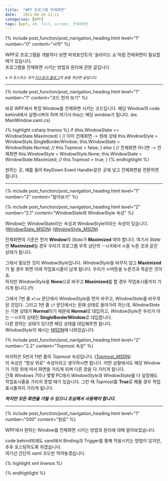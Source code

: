 ```yaml
---
title:  "WPF 프로그램 전체화면"
date:   2021-08-26 11:11
categories: [WPF]
tags: [wpf, c#, full, screen, 전체화면]
---
```



<!-- header for toc -->
{% include post_function/post_navigation_heading.html level="1" number="0" content="시작" %}

<!--start excerpt-->
WPF로 프로그램을 개발하다 보면 파워포인트의 '슬라이드 쇼'처럼 전체화면이 필요할 때가 있습니다.  
프로그램을 전체화면 시키는 방법과 원리에 관한 글입니다.
<!--read more-->

<sub>*※ 이 포스트는 과거 [티스토리 블로그][Origin-Tistory-Post]의 글을 개선한 글입니다.*</sub>


----


<!-- include for toc -->
{% include post_function/post_navigation_heading.html level="1" number="1" content="코드 먼저 보기" %}

바로 WPF에서 특정 Window를 전체화면 시키는 코드입니다.
해당 Window의 code behind에서 실행시켜야 하며 여기서 this는 해당 window가 됩니다. (ex. MainWindow.xaml.cs)

{% highlight csharp linenos %}
if (this.WindowState == WindowState.Maximized)
{ // 이미 전체화면 -> 원래 상태
  this.WindowStyle = WindowStyle.SingleBorderWindow;
  this.WindowState = WindowState.Normal;
  // this.Topmost = false;
}
else
{ // 전체화면 아니면 -> 전체화면
  this.WindowStyle = WindowStyle.None;
  this.WindowState = WindowState.Maximized;
  // this.Topmost = true;
}
{% endhighlight %}

원하는 곳, 예를 들어 KeyDown Event Handler같은 곳에 넣고 전체화면을 전환하면 됩니다.


----


<!-- include for toc -->
{% include post_function/post_navigation_heading.html level="1" number="2" content="알아보기" %}


<!-- include for toc -->
{% include post_function/post_navigation_heading.html level="2" number="2.1" content="WindowState와 WindowStyle 속성" %}

Window는 WindowState라는 속성과 WindowStyle이라는 속성이 있습니다.  
([WindowState_MSDN][WindowState-MSDN])
([WindowStyle_MSDN][WindowStyle-MSDN])

전체화면의 기준은 먼저 **Window**의 *State*가 **Maximized** 여야 합니다.
여기서 *State*만 **Maximized**일 경우 우리가 프로그램 우측 상단의 ㅡㅁX에서 ㅁ을 누른 것과 같은 상태가 됩니다.

그래서 필요한 것이 *WindowStyle*입니다. *WindowStyle*을 바꾸지 않고 **Maximized**가 될 경우 화면 아래 작업표시줄이 남게 됩니다. 우리가 ㅁ버튼을 누른것과 똑같은 것이죠.  
하지만 *WindowStyle*을 **None**으로 바꾸고 **Maximized**를 할 경우 작업표시줄까지 가리게 됩니다.(!!)

그래서 7번 줄 `else` 문단에서 *WindowStyle*을 먼저 바꾸고, *WindowState*를 바꾸게 된 것입다.
그리고 1번 줄 `if` 문단에서는 윈래 상태로 돌아가려 하는데, *WindowState*는 기본 상태가 **Normal**이기 때문에 **Normal**로 대입하고, *WindowStyle*은 우리가 아는 ㅡㅁX의 상태인 **SingleBorderWindow**로 대입합니다.  
다른 원하는 상태가 있다면 해당 상태를 대입해주면 됩니다.  
*WindowStyle*의 예시는 [MSDN][WindowStyle-MSDN]에 나와있습니다.


<!-- include for toc -->
{% include post_function/post_navigation_heading.html level="2" number="2.2" content="Topmost 속성" %}

마지막은 5번과 11번 줄의 *Topmost* 속성입니다. ([Topmost_MSDN][Topmost-MSDN])  
이 속성은 "항상 위로" 속성이라고 생각하시면 됩니다. 어떤 상황에서도 해당 Window가 가장 위에 떠서 화면을 가리게 되며 다른 창을 다 가리게 됩니다.  
간혹 Windows 7이나 몇몇 PC에서 *WindowStyle*과 *WindowState*를 다 설정해도 작업표시줄을 가리지 못할 때가 있습니다. 그런 때 *Topmost*를 **True**로 해줄 경우 작업표시줄까지 가리게 됩니다.

***하지만 모든 화면을 가릴 수 있으니 조심해서 사용해야 합니다.***


----


<!-- include for toc -->
{% include post_function/post_navigation_heading.html level="1" number="000" content="완료" %}

WPF에서 원하는 Window를 전체화면 시키는 방법과 원리에 대해 알아보았습니다.

code behind외에도 xaml에서 Binding과 Trigger를 통해 적용시키는 방법이 있지만, 추후 포스팅하도록 하겠습니다.  
여기선 간단히 xaml 코드만 적어놓겠습니다.

{% highlight xml linenos %}
<Style TargetType="{x:Type Window}">
    <Style.Triggers>
        <DataTrigger Binding="{Binding IsFullScreen}" Value="True">
            <Setter Property="WindowStyle" Value="None"/>
            <Setter Property="WindowState" Value="Maximized"/>
            <!--<Setter Property="Topmost" Value="True"/>-->
        </DataTrigger>
        <DataTrigger Binding="{Binding IsFullScreen}" Value="False">
            <Setter Property="WindowStyle" Value="SingleBorderWindow"/>
            <Setter Property="WindowState" Value="Normal"/>
            <!--<Setter Property="Topmost" Value="False"/>-->
        </DataTrigger>
    </Style.Triggers>
</Style>
{% endhighlight %}



[Origin-Tistory-Post]: https://gigong.tistory.com/28
[WindowState-MSDN]: https://docs.microsoft.com/ko-kr/dotnet/api/system.windows.window.windowstate
[WindowStyle-MSDN]: https://docs.microsoft.com/ko-kr/dotnet/api/system.windows.window.windowstyle
[Topmost-MSDN]: https://docs.microsoft.com/ko-kr/dotnet/api/system.windows.window.topmost